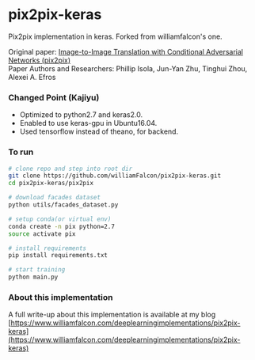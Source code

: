 # pix2pix-keras
Pix2pix implementation in keras. 
Forked from williamfalcon's one.

Original paper: [Image-to-Image Translation with Conditional Adversarial Networks (pix2pix)](https://arxiv.org/pdf/1611.07004.pdf)    
Paper Authors and Researchers: Phillip Isola, Jun-Yan Zhu, Tinghui Zhou, Alexei A. Efros    

### Changed Point (Kajiyu)
- Optimized to python2.7 and keras2.0.
- Enabled to use keras-gpu in Ubuntu16.04.
- Used tensorflow instead of theano, for backend.

### To run    
```bash
# clone repo and step into root dir
git clone https://github.com/williamFalcon/pix2pix-keras.git
cd pix2pix-keras/pix2pix

# download facades dataset   
python utils/facades_dataset.py

# setup conda(or virtual env)
conda create -n pix python=2.7  
source activate pix

# install requirements
pip install requirements.txt

# start training
python main.py 
```    

### About this implementation  
A full write-up about this implementation is available at my blog [https://www.williamfalcon.com/deeplearningimplementations/pix2pix-keras](https://www.williamfalcon.com/deeplearningimplementations/pix2pix-keras)
